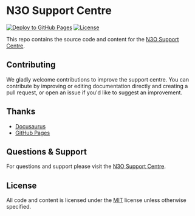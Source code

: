 # N3O Support Centre

[![Deploy to GitHub Pages](https://github.com/n3oltd/support/actions/workflows/main-ci.yml/badge.svg)](https://github.com/n3oltd/support/actions/workflows/main-ci.yml)
[![License](https://img.shields.io/github/license/n3oltd/N3O.Umbraco)](LICENSE.md)

This repo contains the source code and content for the [N3O Support Centre](https://support.n3o.ltd/).

## Contributing

We gladly welcome contributions to improve the support centre. You can contribute by improving or editing documentation directly and creating a pull request, or open an issue if you'd like to suggest an improvement.

## Thanks

- [Docusaurus](https://docusaurus.io/)
- [GitHub Pages](https://pages.github.com/)

## Questions & Support

For questions and support please visit the [N3O Support Centre](https://support.n3o.ltd/).

## License

All code and content is licensed under the [MIT](LICENSE.md) license unless otherwise specified.
